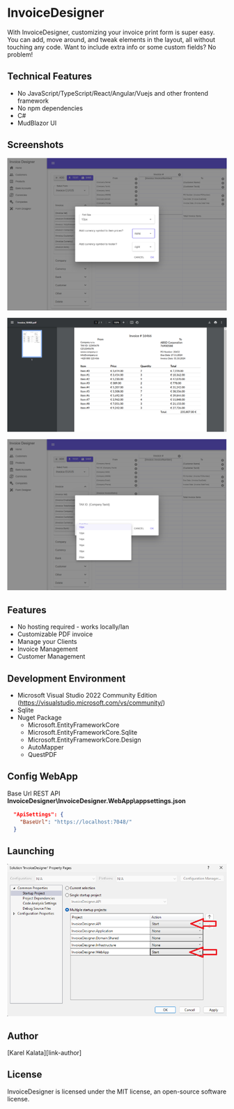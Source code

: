 # InvoiceDesigner
With InvoiceDesigner, customizing your invoice print form is super easy. You can add, move around, and tweak elements in the layout, all without touching any code. Want to include extra info or some custom fields? No problem! 

## Technical Features
 - No JavaScript/TypeScript/React/Angular/Vuejs and other frontend framework
 - No npm dependencies
 - C#
 - MudBlazor UI
 
## Screenshots
<p align="center">
  <img src="screenshot1.png"  />
</p>
<p align="center">
  <img src="screenshot2.png"  />
</p>
<p align="center">
  <img src="screenshot3.png"  />
</p>

## Features
- No hosting required - works locally/lan
- Customizable PDF invoice
- Manage your Clients
- Invoice Management
- Customer Management

## Development Environment
- Microsoft Visual Studio 2022 Community Edition (https://visualstudio.microsoft.com/vs/community/)
- Sqlite
- Nuget Package
  - Microsoft.EntityFrameworkCore
  - Microsoft.EntityFrameworkCore.Sqlite
  - Microsoft.EntityFrameworkCore.Design
  - AutoMapper
  - QuestPDF

## Config WebApp
Base Url REST API
**InvoiceDesigner\InvoiceDesigner.WebApp\appsettings.json**

```json
  "ApiSettings": {
    "BaseUrl": "https://localhost:7048/"
  }
``` 
## Launching
<p align="center">
  <img src="screenshot4.png"  />
</p>

## Author
[Karel Kalata][link-author]

## License
InvoiceDesigner is licensed under the MIT license, an open-source software license.